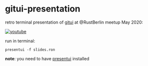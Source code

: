 # gitui-presentation
retro terminal presentation of [gitui](https://github.com/extrawurst/gitui) at @RustBerlin meetup May 2020:

[![youtube](https://img.youtube.com/vi/2LPWasX16O8/1.jpg)](https://www.youtube.com/watch?v=2LPWasX16O8&t=6090)

run in terminal:
```
presentui -f slides.ron
```

**note**: you need to have [presentui](https://github.com/extrawurst/presentui) installed